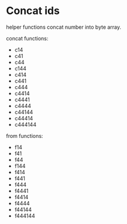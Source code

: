 # Concat ids

helper functions concat number into byte array.

concat functions:
- c14
- c41
- c44
- c144
- c414
- c441
- c444
- c4414
- c4441
- c4444
- c44144
- c44414
- c444144

from functions:
- f14
- f41
- f44
- f144
- f414
- f441
- f444
- f4441
- f4414
- f4444
- f44144
- f444144
